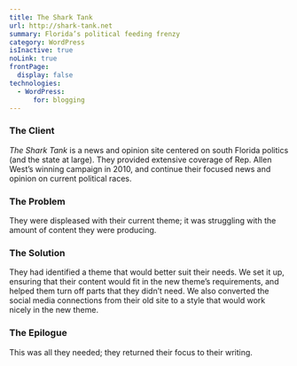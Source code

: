 ```yaml
---
title: The Shark Tank
url: http://shark-tank.net
summary: Florida’s political feeding frenzy
category: WordPress
isInactive: true
noLink: true
frontPage:
  display: false
technologies:
  - WordPress:
      for: blogging
---
```

### The Client

_The Shark Tank_ is a news and opinion site centered on south Florida politics (and the state at large). They provided extensive coverage of Rep. Allen West&rsquo;s winning campaign in 2010, and continue their focused news and opinion on current political races.

### The Problem

They were displeased with their current theme; it was struggling with the amount of content they were producing.

### The Solution

They had identified a theme that would better suit their needs. We set it up, ensuring that their content would fit in the new theme&rsquo;s requirements, and helped them turn off parts that they didn&rsquo;t need. We also converted the social media connections from their old site to a style that would work nicely in the new theme.

### The Epilogue

This was all they needed; they returned their focus to their writing.
